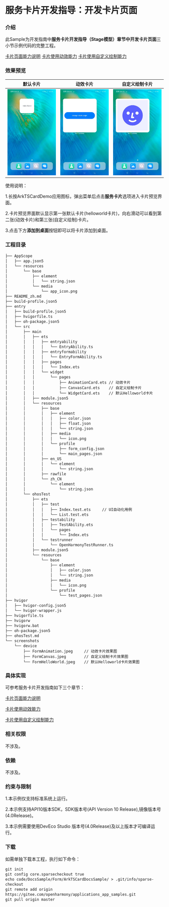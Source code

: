 # 服务卡片开发指导：开发卡片页面 

### 介绍

此Sample为开发指南中**服务卡片开发指导（Stage模型）**章节中**开发卡片页面**三小节示例代码的完整工程。

[卡片页面能力说明](https://gitee.com/openharmony/docs/blob/master/zh-cn/application-dev/application-models/arkts-ui-widget-page-overview.md)
[卡片使用动效能力](https://gitee.com/openharmony/docs/blob/master/zh-cn/application-dev/application-models/arkts-ui-widget-page-animation.md)
[卡片使用自定义绘制能力](https://gitee.com/openharmony/docs/blob/master/zh-cn/application-dev/application-models/arkts-ui-widget-page-custom-drawing.md)

### 效果预览
|默认卡片|动效卡片|自定义绘制卡片|
|--------------------------------|--------------------------------|--------------------------------|
|![FormHelloWorld](./screenshots/device/FormHelloWorld.jpeg)|![FormAnimation](./screenshots/device/FormAnimation.jpeg)|![FormCanvas](./screenshots/device/FormCanvas.jpeg)|

使用说明：

1.长按ArkTSCardDemo应用图标，弹出菜单后点击**服务卡片**选项进入卡片预览界面。

2.卡片预览界面默认显示第一张默认卡片(helloworld卡片)，向右滑动可以看到第二张(动效卡片)和第三张(自定义绘制)卡片。

3.点击下方**添加到桌面**按钮即可以将卡片添加到桌面。


### 工程目录
```shell
├── AppScope
│   ├── app.json5
│   └── resources
│       └── base
│           ├── element
│           │   └── string.json
│           └── media
│               └── app_icon.png
├── README_zh.md
├── build-profile.json5
├── entry
│   ├── build-profile.json5
│   ├── hvigorfile.ts
│   ├── oh-package.json5
│   └── src
│       ├── main
│       │   ├── ets
│       │   │   ├── entryability
│       │   │   │   └── EntryAbility.ts
│       │   │   ├── entryformability
│       │   │   │   └── EntryFormAbility.ts
│       │   │   ├── pages
│       │   │   │   └── Index.ets
│       │   │   └── widget
│       │   │       └── pages
│       │   │           ├── AnimationCard.ets // 动效卡片
│       │   │           ├── CanvasCard.ets    // 自定义绘制卡片
│       │   │           └── WidgetCard.ets    // 默认Helloworld卡片
│       │   ├── module.json5
│       │   └── resources
│       │       ├── base
│       │       │   ├── element
│       │       │   │   ├── color.json
│       │       │   │   ├── float.json
│       │       │   │   └── string.json
│       │       │   ├── media
│       │       │   │   └── icon.png
│       │       │   └── profile
│       │       │       ├── form_config.json
│       │       │       └── main_pages.json
│       │       ├── en_US
│       │       │   └── element
│       │       │       └── string.json
│       │       ├── rawfile
│       │       └── zh_CN
│       │           └── element
│       │               └── string.json
│       └── ohosTest
│           ├── ets
│           │   ├── test
│           │   │   ├── Index.test.ets     // UI自动化用例
│           │   │   └── List.test.ets
│           │   ├── testability
│           │   │   ├── TestAbility.ets
│           │   │   └── pages
│           │   │       └── Index.ets
│           │   └── testrunner
│           │       └── OpenHarmonyTestRunner.ts
│           ├── module.json5
│           └── resources
│               └── base
│                   ├── element
│                   │   ├── color.json
│                   │   └── string.json
│                   ├── media
│                   │   └── icon.png
│                   └── profile
│                       └── test_pages.json
├── hvigor
│   ├── hvigor-config.json5
│   └── hvigor-wrapper.js
├── hvigorfile.ts
├── hvigorw
├── hvigorw.bat
├── oh-package.json5
├── ohosTest.md
└── screenshots
    └── device
        ├── FormAnimation.jpeg     // 动效卡片效果图
        ├── FormCanvas.jpeg        // 自定义绘制卡片效果图
        └── FormHelloWorld.jpeg    // 默认Helloworld卡片效果图
```

### 具体实现

可参考服务卡片开发指南如下三个章节：

[卡片页面能力说明](https://gitee.com/openharmony/docs/blob/master/zh-cn/application-dev/application-models/arkts-ui-widget-page-overview.md)

[卡片使用动效能力](https://gitee.com/openharmony/docs/blob/master/zh-cn/application-dev/application-models/arkts-ui-widget-page-animation.md)

[卡片使用自定义绘制能力](https://gitee.com/openharmony/docs/blob/master/zh-cn/application-dev/application-models/arkts-ui-widget-page-custom-drawing.md)

### 相关权限

不涉及。

### 依赖

不涉及。

### 约束与限制

1.本示例仅支持标准系统上运行。

2.本示例支持API10版本SDK，SDK版本号(API Version 10 Release),镜像版本号(4.0Release)。

3.本示例需要使用DevEco Studio 版本号(4.0Release)及以上版本才可编译运行。

### 下载

如需单独下载本工程，执行如下命令：

```shell
git init
git config core.sparsecheckout true
echo code/DocsSample/Form/ArkTSCardDocsSample/ > .git/info/sparse-checkout
git remote add origin https://gitee.com/openharmony/applications_app_samples.git
git pull origin master
```
